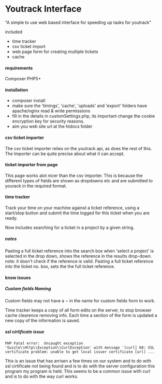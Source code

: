 # Youtrack Interface
"A simple to use web based interface for speeding up tasks for youtrack"

included
- time tracker
- csv ticket import
- web page form for creating multiple tickets
- cache

#### requirements
Composer
PHP5+

#### installation
* composer install 
* make sure the 'timings', 'cache', 'uploads' and 'export' folders have apache/nginx read & write permissions
* fill in the details in customSettings.php, its important change the cookie encryption key for security reasons.
* aim you web site url at the htdocs folder

#### csv ticket importer
The csv ticket importer relies on the youtrack api, as does the rest of this. The Importer can be quite precise about what it can accept.

#### ticket importer from page
This page works alot nicer than the csv importer. This is because the different types of fields are shown as dropdowns etc and are submitted to yourack in the required format.

#### time tracker
Track your time on your machine against a ticket reference, using a start/stop button and submit the time logged for this ticket when you are ready.

Now includes searching for a ticket in a project by a given string.

##### notes
Pasting a full ticket reference into the search box when 'select  a project' is selected in the drop down, shows the reference in the results drop-down. note: it dosn't check if the reference is valid.
Pasting a full ticket reference into the ticket no. box, sets the the full ticket reference.

#### know issues
##### Custom fields Naming
Custom fields may not have a ¬ in the name for custom fields form to work.

Time tracker keeps a copy of all form edits on the server, to stop browser cache clearence removing info. Each time a section of the form is updated a new copy of the information is saved. 

##### ssl cirtificate issue
```PHP Fatal error:  Uncaught exception 'Guzzle\\Http\\Exception\\CurlException' with message '[curl] 60: SSL certificate problem: unable to get local issuer certificate [url] ...```

This is an issue that has arrisen a few times on our system and to do with ssl cirtificate not being found and is to do with the server configuration this program my program is held. This seems to be a common issue with curl and is to do with the way curl works.
